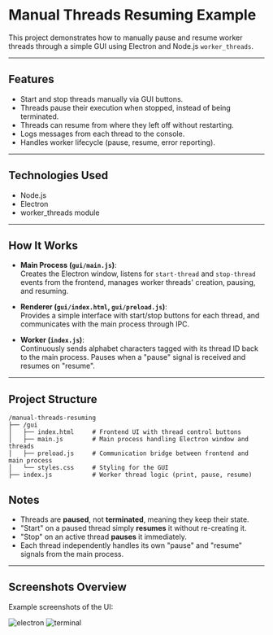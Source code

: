 # Manual Threads Resuming Example

This project demonstrates how to manually pause and resume worker threads through a simple GUI using Electron and Node.js `worker_threads`.

---

## Features

- Start and stop threads manually via GUI buttons.
- Threads pause their execution when stopped, instead of being terminated.
- Threads can resume from where they left off without restarting.
- Logs messages from each thread to the console.
- Handles worker lifecycle (pause, resume, error reporting).

---

## Technologies Used

- Node.js
- Electron
- worker_threads module

---

## How It Works

- **Main Process (`gui/main.js`)**:  
  Creates the Electron window, listens for `start-thread` and `stop-thread` events from the frontend, manages worker threads' creation, pausing, and resuming.

- **Renderer (`gui/index.html`, `gui/preload.js`)**:  
  Provides a simple interface with start/stop buttons for each thread, and communicates with the main process through IPC.

- **Worker (`index.js`)**:  
  Continuously sends alphabet characters tagged with its thread ID back to the main process. Pauses when a "pause" signal is received and resumes on "resume".

---

## Project Structure

```
/manual-threads-resuming
├── /gui
│   ├── index.html     # Frontend UI with thread control buttons
│   ├── main.js        # Main process handling Electron window and threads
│   ├── preload.js     # Communication bridge between frontend and main process
│   └── styles.css     # Styling for the GUI
├── index.js           # Worker thread logic (print, pause, resume)
```

## Notes

- Threads are **paused**, not **terminated**, meaning they keep their state.
- "Start" on a paused thread simply **resumes** it without re-creating it.
- "Stop" on an active thread **pauses** it immediately.
- Each thread independently handles its own "pause" and "resume" signals from the main process.

---

## Screenshots Overview

Example screenshots of the UI:

![electron](https://github.com/user-attachments/assets/7a58253f-1fd0-44a7-a507-7c65340efe27)
![terminal](https://github.com/user-attachments/assets/e85b874a-d999-4732-8d13-150a7157891c)

